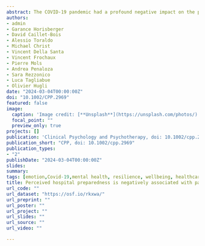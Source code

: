 ```yaml
---
abstract: The COVID-19 pandemic had a profound negative impact on the psychological wellbeing of healthcare providers (HPs), but little is known about the factors that positively predict mental health of primary care staff during these dire situations. We conducted an online questionnaire survey among 702 emergency department workers across 10 hospitals in Switzerland and Belgium following the first COVID-19 wave in 2020, to explore their psychological vulnerability, perceived concerns, self-reported impact and level of pandemic workplace preparedness. Participants included physicians, nurses, psychologists and non-direct care employees (administrative staff). We tested for predictors of psychological vulnerability through both an exploratory cross-correlation with rigorous correction for multiple comparisons and model-based path modelling. Findings showed that the self-reported impact of COVID-19 at work, concerns about con-tracting COVID-19 at work, and a lack of personal protective equipment were strong positive predictors of Depression, Anxiety, and Stress, and low Resilience. Instead, knowledge of the degree of preparedness of the hospital/department, especially in the presence of a predetermined contingency plan for an epidemic and training sessions about protective measures, showed the opposite effect, and were associated with lower psychological vulnerability. All effects were confirmed after account-ing for confounding factors related to gender, age, geographical location and the role played by HPs in the hospital/department. Difficult working conditions during the pandemic had a major impact on the psychological wellbeing of emergency department HPs, but this effect might have been lessened if they had been informed about adequate measures for minimizing the risk of exposure.
authors:
- admin
- Garance Horisberger
- David Caillet-Bois
- Alessio Toraldo
- Michael Christ
- Vincent Della Santa
- Vincent Frochaux
- Pierre Mols
- Andrea Penaloza
- Sara Rezzonico
- Luca Tagliabue
- Olivier Hugli
date: "2024-03-04T00:00:00Z"
doi: "10.1002/CPP.2969"
featured: false
image: 
  caption: 'Image credit: [**Unsplash**](https://unsplash.com/photos/)'
  focal_point: ""
  preview_only: true
projects: []
publication: 'Clinical Psychology and Psychotherapy, doi: 10.1002/cpp.2969'
publication_short: "CPP, doi: 10.1002/cpp.2969"
publication_types:
- "2"
publishDate: "2024-03-04T00:00:00Z"
slides: 
summary:
tags: [emotion,Covid-19,mental health, resilience, wellbeing, healthcare providers]
title: Perceived hospital preparedness is negatively associated with pandemic-induced psychological vulnerability in primary care employees. A multicentre cross-sectional observational study
url_code: ""
url_dataset: "https://osf.io/rkxwa/"
url_preprint: ""
url_poster: ""
url_project: ""
url_slides: ""
url_source: ""
url_video: ""

---
```

